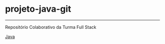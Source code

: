 # projeto-java-git
--------------------------------------------
Repositório Colaborativo da Turma Full Stack

[Java](https://tse1.mm.bing.net/th/id/OIP.WaCOgSUgMm-RNN1PhMBPWgHaEK?r=0&rs=1&pid=ImgDetMain&o=7&rm=3)
